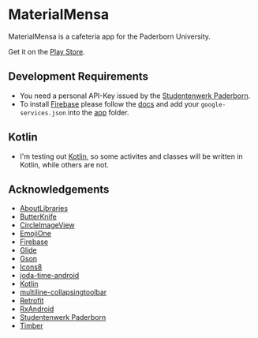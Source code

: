 # MaterialMensa
MaterialMensa is a cafeteria app for the Paderborn University.

Get it on the [Play Store](https://play.google.com/store/apps/details?id=de.prttstft.materialmensa).

## Development Requirements
* You need a personal API-Key issued by the [Studentenwerk Paderborn](http://www.studentenwerk-pb.de).
* To install [Firebase](https://firebase.google.com) please follow the [docs](https://firebase.google.com/docs/android/setup) and add your ``google-services.json`` into the [app](app) folder.

## Kotlin
* I'm testing out [Kotlin](https://kotlinlang.org/), so some activites and classes will be written in Kotlin, while others are not.

## Acknowledgements
- [AboutLibraries](https://github.com/mikepenz/AboutLibraries)
- [ButterKnife](https://github.com/JakeWharton/butterknife)
- [CircleImageView](https://github.com/hdodenhof/CircleImageView)
- [EmojiOne](http://emojione.com/)
- [Firebase](https://firebase.google.com)
- [Glide](https://github.com/bumptech/glide)
- [Gson](https://github.com/google/gson)
- [Icons8](https://icons8.com)
- [joda-time-android](https://github.com/dlew/joda-time-android)
- [Kotlin](https://kotlinlang.org/)
- [multiline-collapsingtoolbar](https://github.com/opacapp/multiline-collapsingtoolbar)
- [Retrofit](https://github.com/square/retrofit)
- [RxAndroid](https://github.com/ReactiveX/RxAndroid)
- [Studentenwerk Paderborn](http://www.studentenwerk-pb.de/)
- [Timber](https://github.com/JakeWharton/timber)